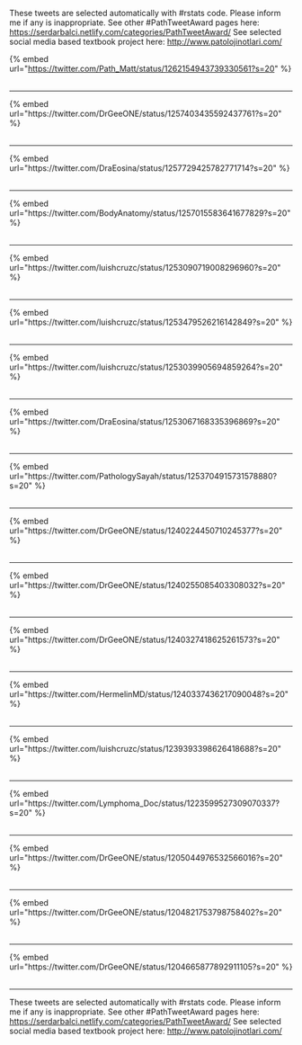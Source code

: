

These tweets are selected automatically with #rstats code. Please inform me if any is inappropriate.
See other #PathTweetAward pages here: https://serdarbalci.netlify.com/categories/PathTweetAward/ 
See selected social media based textbook project here: http://www.patolojinotlari.com/

{% embed url="https://twitter.com/Path_Matt/status/1262154943739330561?s=20" %}<br>
<br>
<hr>
{% embed url="https://twitter.com/DrGeeONE/status/1257403435592437761?s=20" %}<br>
<br>
<hr>
{% embed url="https://twitter.com/DraEosina/status/1257729425782771714?s=20" %}<br>
<br>
<hr>
{% embed url="https://twitter.com/BodyAnatomy/status/1257015583641677829?s=20" %}<br>
<br>
<hr>
{% embed url="https://twitter.com/luishcruzc/status/1253090719008296960?s=20" %}<br>
<br>
<hr>
{% embed url="https://twitter.com/luishcruzc/status/1253479526216142849?s=20" %}<br>
<br>
<hr>
{% embed url="https://twitter.com/luishcruzc/status/1253039905694859264?s=20" %}<br>
<br>
<hr>
{% embed url="https://twitter.com/DraEosina/status/1253067168335396869?s=20" %}<br>
<br>
<hr>
{% embed url="https://twitter.com/PathologySayah/status/1253704915731578880?s=20" %}<br>
<br>
<hr>
{% embed url="https://twitter.com/DrGeeONE/status/1240224450710245377?s=20" %}<br>
<br>
<hr>
{% embed url="https://twitter.com/DrGeeONE/status/1240255085403308032?s=20" %}<br>
<br>
<hr>
{% embed url="https://twitter.com/DrGeeONE/status/1240327418625261573?s=20" %}<br>
<br>
<hr>
{% embed url="https://twitter.com/HermelinMD/status/1240337436217090048?s=20" %}<br>
<br>
<hr>
{% embed url="https://twitter.com/luishcruzc/status/1239393398626418688?s=20" %}<br>
<br>
<hr>
{% embed url="https://twitter.com/Lymphoma_Doc/status/1223599527309070337?s=20" %}<br>
<br>
<hr>
{% embed url="https://twitter.com/DrGeeONE/status/1205044976532566016?s=20" %}<br>
<br>
<hr>
{% embed url="https://twitter.com/DrGeeONE/status/1204821753798758402?s=20" %}<br>
<br>
<hr>
{% embed url="https://twitter.com/DrGeeONE/status/1204665877892911105?s=20" %}<br>
<br>
<hr>


These tweets are selected automatically with #rstats code. Please inform me if any is inappropriate.
See other #PathTweetAward pages here: https://serdarbalci.netlify.com/categories/PathTweetAward/ 
See selected social media based textbook project here: http://www.patolojinotlari.com/

